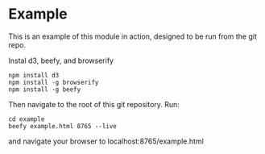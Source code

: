 # Example #

This is an example of this module in action, designed to be run from the git
repo.


Instal d3, beefy, and browserify

```
npm install d3
npm install -g browserify
npm install -g beefy
```

Then navigate to the root of this git repository. Run:


```
cd example
beefy example.html 8765 --live
```

and navigate your browser to localhost:8765/example.html



